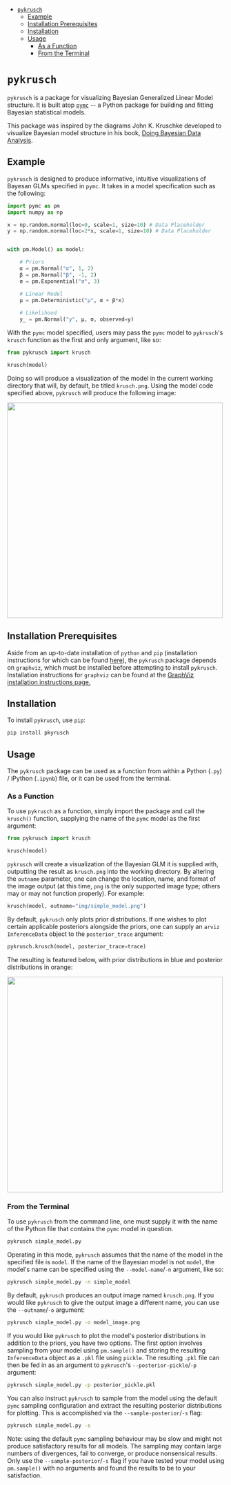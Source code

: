 - [`pykrusch`](#pykrusch)
	- [Example](#example)
	- [Installation Prerequisites](#installation-prerequisites)
	- [Installation](#installation)
	- [Usage](#usage)
		- [As a Function](#as-a-function)
		- [From the Terminal](#from-the-terminal)


# `pykrusch`

`pykrusch` is a package for visualizing Bayesian Generalized Linear Model structure. It is built atop [`pymc`](https://github.com/pymc-devs/pymc) -- a Python package for building and fitting Bayesian statistical models. 

This package was inspired by the diagrams John K. Kruschke developed to visualize Bayesian model structure in his book, [Doing Bayesian Data Analysis](https://sites.google.com/site/doingbayesiandataanalysis/). 


## Example

`pykrusch` is designed to produce informative, intuitive visualizations of Bayesan GLMs specified in `pymc`. It takes in a model specification such as the following:

```python
import pymc as pm
import numpy as np

x = np.random.normal(loc=0, scale=1, size=10) # Data Placeholder
y = np.random.normal(loc=2*x, scale=1, size=10) # Data Placeholder


with pm.Model() as model:

	# Priors
	α = pm.Normal("α", 1, 2)
	β = pm.Normal("β", -1, 2)
	σ = pm.Exponential("σ", 3)

	# Linear Model
	μ = pm.Deterministic("μ", α + β*x)
	
	# Likelihood
	y_ = pm.Normal("y", μ, σ, observed=y)
```

With the `pymc` model specified, users may pass the `pymc` model to `pykrusch`'s `krusch` function as the first and only argument, like so:

```python
from pykrusch import krusch

krusch(model)
```

Doing so will produce a visualization of the model in the current working directory that will, by default, be titled `krusch.png`. Using the model code specified above, `pykrusch` will produce the following image:

<img src="img/simple_model.png" width="500">



## Installation Prerequisites

Aside from an up-to-date installation of `python` and `pip` (installation instructions for which can be found [here](https://wiki.python.org/moin/BeginnersGuide/Download)), the `pykrusch` package depends on `graphviz`, which must be installed before attempting to install `pykrusch`. Installation instructions for `graphviz` can be found at the [GraphViz installation instructions page.](https://pygraphviz.github.io/documentation/stable/install.html#windows-install)


## Installation

To install `pykrusch`, use `pip`:

```bash
pip install pkyrusch
```


## Usage

The `pykrusch` package can be used as a function from within a Python (`.py`) / iPython (`.ipynb`) file, or it can be used from the terminal.

### As a Function

To use `pykrusch` as a function, simply import the package and call the `krusch()` function, supplying the name of the `pymc` model as the first argument:

```python
from pykrusch import krusch

krusch(model)
```

`pykrusch` will create a visualization of the Bayesian GLM it is supplied with, outputting the result as `krusch.png` into the working directory. By altering the `outname` parameter, one can change the location, name, and format of the image output (at this time, `png` is the only supported image type; others may or may not function properly). For example:

```python
krusch(model, outname="img/simple_model.png")
```

By default, `pykrusch` only plots prior distributions. If one wishes to plot certain applicable posteriors alongside the priors, one can supply an `arviz` `InferenceData` object to the `posterior_trace` argument: 


```python
pykrusch.krusch(model, posterior_trace=trace)
```

The resulting is featured below, with prior distributions in blue and posterior distributions in orange:

<img src="img/simple_model_posterior.png" width="500">

### From the Terminal

To use `pykrusch` from the command line, one must supply it with the name of the Python file that contains the `pymc` model in question. 

```bash
pykrusch simple_model.py
```

Operating in this mode, `pykrusch` assumes that the name of the model in the specified file is `model`. If the name of the Bayesian model is not `model`, the model's name can be specified using the `--model-name`/`-n` argument, like so:

```bash
pykrusch simple_model.py -n simple_model
```

By default, `pykrusch` produces an output image named `krusch.png`. If you would like `pykrusch` to give the output image a different name, you can use the `--outname`/`-o` argument:

```bash
pykrusch simple_model.py -o model_image.png
```

If you would like `pykrusch` to plot the model's posterior distributions in addition to the priors, you have two options. The first option involves sampling from your model using `pm.sample()` and storing the resulting `InferenceData` object as a `.pkl` file using `pickle`. The resulting `.pkl` file can then be fed in as an argument to `pykrusch`'s `--posterior-pickle`/`-p` argument:

```bash
pykrusch simple_model.py -p posterior_pickle.pkl
```

You can also instruct `pykrusch` to sample from the model using the default `pymc` sampling configuration and extract the resulting posterior distributions for plotting. This is accomplished via the `--sample-posterior`/`-s` flag:

```bash
pykrusch simple_model.py -s
```

Note: using the default `pymc` sampling behaviour may be slow and might not produce satisfactory results for all models. The sampling may contain large numbers of divergences, fail to converge, or produce nonsensical results. Only use the `--sample-posterior`/`-s` flag if you have tested your model using `pm.sample()` with no arguments and found the results to be to your satisfaction.


